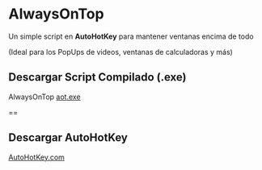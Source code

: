 # AlwaysOnTop
Un simple script en **AutoHotKey** para mantener ventanas encima de todo

(Ideal para los PopUps de videos, ventanas de calculadoras y más)

## Descargar Script Compilado (**.exe**)
AlwaysOnTop [aot.exe](https://github.com/JaviertINC/AlwaysOnTop/raw/master/app/aot.exe)

==

## Descargar AutoHotKey
[AutoHotKey.com](https://www.autohotkey.com)
